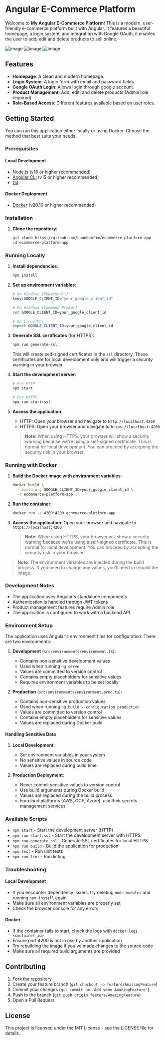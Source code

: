 # Angular E-Commerce Platform

Welcome to **My Angular E-Commerce Platform**! This is a modern, user-friendly e-commerce platform built with Angular. It features a beautiful homepage, a login system, and integration with Google OAuth, it enables the user to add, edit and delete products to sell online.

![image](https://github.com/user-attachments/assets/c1ba475f-04bf-45a6-aa27-323ffafaed2b)
![image](https://github.com/user-attachments/assets/1a20be9a-b435-4ef8-b6f6-e2353207748e)
![image](https://github.com/user-attachments/assets/b8ff9c0b-ded4-4b9c-8755-a2235510d974)

## Features

- **Homepage**: A clean and modern homepage.
- **Login System**: A login form with email and password fields.
- **Google OAuth Login**: Allows login through google account.
- **Product Management**: Add, edit, and delete products (Admin role required).
- **Role-Based Access**: Different features available based on user roles.

## Getting Started

You can run this application either locally or using Docker. Choose the method that best suits your needs.

### Prerequisites

#### Local Development
- [Node.js](https://nodejs.org/) (v16 or higher recommended)
- [Angular CLI](https://angular.io/cli) (v15 or higher recommended)
- [Git](https://git-scm.com/)

#### Docker Deployment
- [Docker](https://www.docker.com/products/docker-desktop) (v20.10 or higher recommended)

### Installation

1. **Clone the repository**:
   ```bash
   git clone https://github.com/Luanbonfim/ecommerce-platform-app
   cd ecommerce-platform-app
   ```

### Running Locally

1. **Install dependencies**:
   ```bash
   npm install
   ```

2. **Set up environment variables**:
   ```bash
   # On Windows (PowerShell)
   $env:GOOGLE_CLIENT_ID="your_google_client_id"
   
   # On Windows (Command Prompt)
   set GOOGLE_CLIENT_ID=your_google_client_id
   
   # On Linux/Mac
   export GOOGLE_CLIENT_ID=your_google_client_id
   ```

3. **Generate SSL certificates** (for HTTPS):
   ```bash
   npm run generate-ssl
   ```
   This will create self-signed certificates in the `ssl` directory. These certificates are for local development only and will trigger a security warning in your browser.

4. **Start the development server**:
   ```bash
   # For HTTP
   npm start
   
   # For HTTPS
   npm run start:ssl
   ```

5. **Access the application**:
   - HTTP: Open your browser and navigate to `http://localhost:4200`
   - HTTPS: Open your browser and navigate to `https://localhost:4200`
   
   > **Note**: When using HTTPS, your browser will show a security warning because we're using a self-signed certificate. This is normal for local development. You can proceed by accepting the security risk in your browser.

### Running with Docker

1. **Build the Docker image with environment variables**:
   ```bash
   docker build \
     --build-arg GOOGLE_CLIENT_ID=your_google_client_id \
     -t ecommerce-platform-app .
   ```

2. **Run the container**:
   ```bash
   docker run -p 4200:4200 ecommerce-platform-app
   ```

3. **Access the application**:
   Open your browser and navigate to `https://localhost:4200`
   
   > **Note**: When using HTTPS, your browser will show a security warning because we're using a self-signed certificate. This is normal for local development. You can proceed by accepting the security risk in your browser.

> **Note**: The environment variables are injected during the build process. If you need to change any values, you'll need to rebuild the image.

### Development Notes

- The application uses Angular's standalone components
- Authentication is handled through JWT tokens
- Product management features require Admin role
- The application is configured to work with a backend API

### Environment Setup

The application uses Angular's environment files for configuration. There are two environments:

1. **Development** (`src/environments/environment.ts`):
   - Contains non-sensitive development values
   - Used when running `ng serve`
   - Values are committed to version control
   - Contains empty placeholders for sensitive values
   - Requires environment variables to be set locally

2. **Production** (`src/environments/environment.prod.ts`):
   - Contains non-sensitive production values
   - Used when running `ng build --configuration production`
   - Values are committed to version control
   - Contains empty placeholders for sensitive values
   - Values are replaced during Docker build

#### Handling Sensitive Data

1. **Local Development**:
   - Set environment variables in your system
   - No sensitive values in source code
   - Values are replaced during build time

2. **Production Deployment**:
   - Never commit sensitive values to version control
   - Use build arguments during Docker build
   - Values are replaced during the build process
   - For cloud platforms (AWS, GCP, Azure), use their secrets management services

### Available Scripts

- `npm start` - Start the development server (HTTP)
- `npm run start:ssl` - Start the development server with HTTPS
- `npm run generate-ssl` - Generate SSL certificates for local HTTPS
- `npm run build` - Build the application for production
- `npm test` - Run unit tests
- `npm run lint` - Run linting

### Troubleshooting

#### Local Development
- If you encounter dependency issues, try deleting `node_modules` and running `npm install` again
- Make sure all environment variables are properly set
- Check the browser console for any errors

#### Docker
- If the container fails to start, check the logs with `docker logs <container_id>`
- Ensure port 4200 is not in use by another application
- Try rebuilding the image if you've made changes to the source code
- Make sure all required build arguments are provided

## Contributing

1. Fork the repository
2. Create your feature branch (`git checkout -b feature/AmazingFeature`)
3. Commit your changes (`git commit -m 'Add some AmazingFeature'`)
4. Push to the branch (`git push origin feature/AmazingFeature`)
5. Open a Pull Request

## License

This project is licensed under the MIT License - see the LICENSE file for details.
